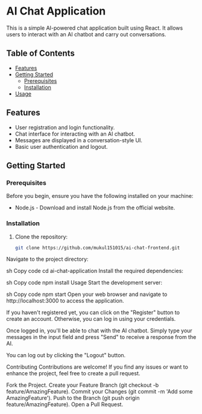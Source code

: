 # AI Chat Application

This is a simple AI-powered chat application built using React. It allows users to interact with an AI chatbot and carry out conversations.

## Table of Contents

- [Features](#features)
- [Getting Started](#getting-started)
  - [Prerequisites](#prerequisites)
  - [Installation](#installation)
- [Usage](#usage)




## Features

- User registration and login functionality.
- Chat interface for interacting with an AI chatbot.
- Messages are displayed in a conversation-style UI.
- Basic user authentication and logout.

## Getting Started

### Prerequisites

Before you begin, ensure you have the following installed on your machine:

- Node.js - Download and install Node.js from the official website.

### Installation

1. Clone the repository:

   ```sh
   git clone https://github.com/mukul151015/ai-chat-frontend.git
Navigate to the project directory:

sh
Copy code
cd ai-chat-application
Install the required dependencies:

sh
Copy code
npm install
Usage
Start the development server:

sh
Copy code
npm start
Open your web browser and navigate to http://localhost:3000 to access the application.

If you haven't registered yet, you can click on the "Register" button to create an account. Otherwise, you can log in using your credentials.

Once logged in, you'll be able to chat with the AI chatbot. Simply type your messages in the input field and press "Send" to receive a response from the AI.

You can log out by clicking the "Logout" button.

Contributing
Contributions are welcome! If you find any issues or want to enhance the project, feel free to create a pull request.

Fork the Project.
Create your Feature Branch (git checkout -b feature/AmazingFeature).
Commit your Changes (git commit -m 'Add some AmazingFeature').
Push to the Branch (git push origin feature/AmazingFeature).
Open a Pull Request.
